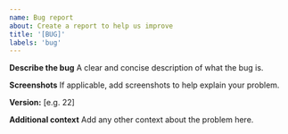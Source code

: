 ```yaml
---
name: Bug report
about: Create a report to help us improve
title: '[BUG]'
labels: 'bug'
---
```


**Describe the bug**
A clear and concise description of what the bug is.

**Screenshots**
If applicable, add screenshots to help explain your problem.

**Version:** [e.g. 22]

**Additional context**
Add any other context about the problem here.
